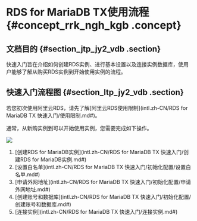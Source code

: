 # RDS for MariaDB TX使用流程 {#concept_rrk_ngh_kgb .concept}

## 文档目的 {#section_jtp_jy2_vdb .section}

快速入门旨在介绍如何创建RDS实例、进行基本设置以及连接实例数据库，使用户能够了解从购买RDS实例到开始使用实例的流程。

## 快速入门流程图 {#section_ltp_jy2_vdb .section}

若您初次使用阿里云RDS，请先了解[阿里云RDS使用限制](intl.zh-CN/RDS for MariaDB TX 快速入门/使用限制.md#)。

通常，从新购实例到可以开始使用实例，您需要完成如下操作。

![](http://static-aliyun-doc.oss-cn-hangzhou.aliyuncs.com/assets/img/93549/155910003336884_zh-CN.png)

1.  [创建RDS for MariaDB实例](intl.zh-CN/RDS for MariaDB TX 快速入门/创建RDS for MariaDB实例.md#)
2.  [设置白名单](intl.zh-CN/RDS for MariaDB TX 快速入门/初始化配置/设置白名单.md#)
3.  [申请外网地址](intl.zh-CN/RDS for MariaDB TX 快速入门/初始化配置/申请外网地址.md#)
4.  [创建账号和数据库](intl.zh-CN/RDS for MariaDB TX 快速入门/初始化配置/创建账号和数据库.md#)
5.  [连接实例](intl.zh-CN/RDS for MariaDB TX 快速入门/连接实例.md#)

